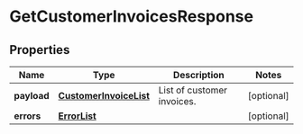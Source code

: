 
# GetCustomerInvoicesResponse

## Properties
Name | Type | Description | Notes
------------ | ------------- | ------------- | -------------
**payload** | [**CustomerInvoiceList**](CustomerInvoiceList.md) | List of customer invoices. |  [optional]
**errors** | [**ErrorList**](ErrorList.md) |  |  [optional]



